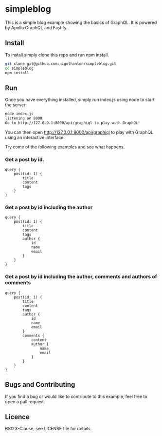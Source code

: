 # simpleblog
This is a simple blog example showing the basics of GraphQL. It is powered by Apollo GraphQL and Fastify.

## Install

To install simply clone this repo and run npm install. 

```bash
git clone git@github.com:nigelhanlon/simpleblog.git
cd simpleblog
npm install
```

## Run

Once you have everything installed, simply run index.js using node to start the server:

```bash
node index.js
listening on 8000
Go to http://127.0.0.1:8000/api/graphiql to play with GraphQL!

```

You can then open http://127.0.0.1:8000/api/graphiql to play with GraphQL using an interactive interface.

Try come of the following examples and see what happens.


### Get a post by id.
```
query {
    post(id: 1) {
        title
        content
        tags
    }
}
```

### Get a post by id including the author
```
query {
    post(id: 1) {
        title
        content
        tags
        author {
            id
            name
            email
        }
    }
}
```

### Get a post by id including the author, comments and authors of comments
```
query {
    post(id: 1) {
        title
        content
        tags
        author {
            id
            name
            email
        }
        comments {
            content
            author {
                name
                email
            }
        }
    }
}
```

## Bugs and Contributing

If you find a bug or would like to contribute to this example, feel free to open a pull request.

## Licence 

BSD 3-Clause, see LICENSE file for details.
